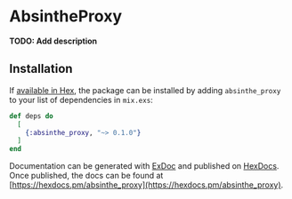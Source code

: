 # AbsintheProxy

**TODO: Add description**

## Installation

If [available in Hex](https://hex.pm/docs/publish), the package can be installed
by adding `absinthe_proxy` to your list of dependencies in `mix.exs`:

```elixir
def deps do
  [
    {:absinthe_proxy, "~> 0.1.0"}
  ]
end
```

Documentation can be generated with [ExDoc](https://github.com/elixir-lang/ex_doc)
and published on [HexDocs](https://hexdocs.pm). Once published, the docs can
be found at [https://hexdocs.pm/absinthe_proxy](https://hexdocs.pm/absinthe_proxy).

